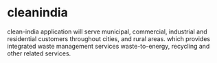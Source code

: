 # cleanindia
clean-india application will serve municipal, commercial, industrial and residential customers throughout cities, and rural areas. which provides integrated waste management services waste-to-energy, recycling and other related services.
